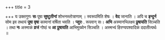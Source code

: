 +++
title = 3

+++
य उक्तगुणः **सः** पूषा **सुष्टुतीनां** शोभनस्तोत्राणाम् । स्वरूपमिति शेषः । **वेद** जानाति । अपि च **इन्दुर्न** सोम इव तथायं **पूषा** **वृषा** कामानां वर्षिता भवति । **प्सुरः** . रूपवान् सः। **अभि** अस्मानभिलक्ष्य **प्रुषायति** सिञ्चति । तथा **नः** अस्माकं **व्रजं** गोष्ठं च **आ** **प्रुषायति** आभिमुख्येन सिञ्चति । अस्मभ्यं हिरण्यपश्वादिकं ददातीत्यर्थः ॥